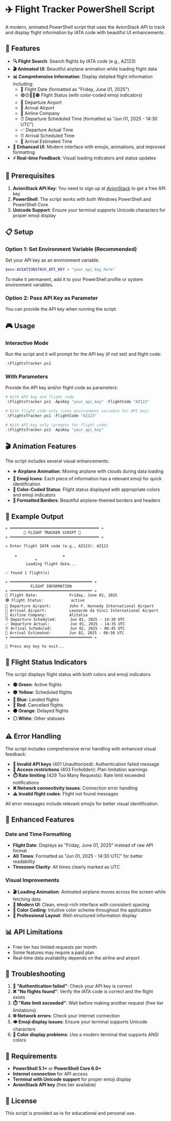 # ✈️ Flight Tracker PowerShell Script

A modern, animated PowerShell script that uses the AvionStack API to track and display flight information by IATA code with beautiful UI enhancements.

## 🌟 Features

- **🔍 Flight Search**: Search flights by IATA code (e.g., AZ123)
- **🎬 Animated UI**: Beautiful airplane animation while loading flight data
- **📊 Comprehensive Information**: Display detailed flight information including:
  - 📅 Flight Date (formatted as "Friday, June 01, 2025")
  - 🟢🟡🔵🔴🟠 Flight Status (with color-coded emoji indicators)
  - 🛫 Departure Airport
  - 🛬 Arrival Airport
  - 🏢 Airline Company
  - ⏰ Departure Scheduled Time (formatted as "Jun 01, 2025 - 14:30 UTC")
  - ✅ Departure Actual Time
  - ⏰ Arrival Scheduled Time
  - 📍 Arrival Estimated Time
- **🎨 Enhanced UI**: Modern interface with emojis, animations, and improved formatting
- **⚡ Real-time Feedback**: Visual loading indicators and status updates

## 🚀 Prerequisites

1. **AvionStack API Key**: You need to sign up at [AvionStack](https://aviationstack.com/) to get a free API key
2. **PowerShell**: The script works with both Windows PowerShell and PowerShell Core
3. **Unicode Support**: Ensure your terminal supports Unicode characters for proper emoji display

## 📋 Setup

### Option 1: Set Environment Variable (Recommended)
Set your API key as an environment variable:

```powershell
$env:AVIATIONSTACK_API_KEY = "your_api_key_here"
```

To make it permanent, add it to your PowerShell profile or system environment variables.

### Option 2: Pass API Key as Parameter
You can provide the API key when running the script.

## 🎮 Usage

### Interactive Mode
Run the script and it will prompt for the API key (if not set) and flight code:

```powershell
.\FlightsTracker.ps1
```

### With Parameters
Provide the API key and/or flight code as parameters:

```powershell
# With API key and flight code
.\FlightsTracker.ps1 -ApiKey "your_api_key" -FlightCode "AZ123"

# With flight code only (uses environment variable for API key)
.\FlightsTracker.ps1 -FlightCode "AZ123"

# With API key only (prompts for flight code)
.\FlightsTracker.ps1 -ApiKey "your_api_key"
```

## 🎬 Animation Features

The script includes several visual enhancements:

- **✈️ Airplane Animation**: Moving airplane with clouds during data loading
- **🎨 Emoji Icons**: Each piece of information has a relevant emoji for quick identification
- **🌈 Color-Coded Status**: Flight status displayed with appropriate colors and emoji indicators
- **📏 Formatted Borders**: Beautiful airplane-themed borders and headers

## 📱 Example Output

```
✈️ ═══════════════════════════════════════ ✈️
        🌟 FLIGHT TRACKER SCRIPT 🌟          
✈️ ═══════════════════════════════════════ ✈️

✈️ Enter flight IATA code (e.g., AZ123): AZ123

    ☁️                    ☁️
             ✈️
         Loading flight data...

✅ Found 1 flight(s)

✈️ ════════════════════════════════════ ✈️
           FLIGHT INFORMATION           
✈️ ════════════════════════════════════ ✈️
📅 Flight Date:              Friday, June 01, 2025
🟢 Flight Status:            active
🛫 Departure Airport:        John F. Kennedy International Airport
🛬 Arrival Airport:          Leonardo da Vinci International Airport
🏢 Airline Company:          Alitalia
⏰ Departure Scheduled:      Jun 01, 2025 - 14:30 UTC
✅ Departure Actual:         Jun 01, 2025 - 14:35 UTC
⏰ Arrival Scheduled:        Jun 02, 2025 - 06:45 UTC
📍 Arrival Estimated:        Jun 02, 2025 - 06:50 UTC
✈️ ════════════════════════════════════ ✈️

🎯 Press any key to exit...
```

## 🎨 Flight Status Indicators

The script displays flight status with both colors and emoji indicators:

- **🟢 Green**: Active flights
- **🟡 Yellow**: Scheduled flights
- **🔵 Blue**: Landed flights
- **🔴 Red**: Cancelled flights
- **🟠 Orange**: Delayed flights
- **⚪ White**: Other statuses

## ⚠️ Error Handling

The script includes comprehensive error handling with enhanced visual feedback:

- **🔐 Invalid API keys** (401 Unauthorized): Authentication failed message
- **🚫 Access restrictions** (403 Forbidden): Plan limitation warnings
- **⏱️ Rate limiting** (429 Too Many Requests): Rate limit exceeded notifications
- **❌ Network connectivity issues**: Connection error handling
- **⚠️ Invalid flight codes**: Flight not found messages

All error messages include relevant emojis for better visual identification.

## 🎯 Enhanced Features

### Date and Time Formatting
- **Flight Date**: Displays as "Friday, June 01, 2025" instead of raw API format
- **All Times**: Formatted as "Jun 01, 2025 - 14:30 UTC" for better readability
- **Timezone Clarity**: All times clearly marked as UTC

### Visual Improvements
- **🎬 Loading Animation**: Animated airplane moves across the screen while fetching data
- **📱 Modern UI**: Clean, emoji-rich interface with consistent spacing
- **🌈 Color Coding**: Intuitive color scheme throughout the application
- **📏 Professional Layout**: Well-structured information display

## 📊 API Limitations

- Free tier has limited requests per month
- Some features may require a paid plan
- Real-time data availability depends on the airline and airport

## 🔧 Troubleshooting

1. **🔐 "Authentication failed"**: Check your API key is correct
2. **❌ "No flights found"**: Verify the IATA code is correct and the flight exists
3. **⏱️ "Rate limit exceeded"**: Wait before making another request (free tier limitations)
4. **🌐 Network errors**: Check your internet connection
5. **👁️ Emoji display issues**: Ensure your terminal supports Unicode characters
6. **🎨 Color display problems**: Use a modern terminal that supports ANSI colors

## 🚀 Requirements

- **PowerShell 5.1+** or **PowerShell Core 6.0+**
- **Internet connection** for API access
- **Terminal with Unicode support** for proper emoji display
- **AvionStack API key** (free tier available)

## 📄 License

This script is provided as-is for educational and personal use.
